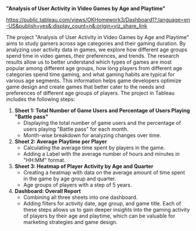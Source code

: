 **"Analysis of User Activity in Video Games by Age and Playtime"**

https://public.tableau.com/views/OKHomework3/Dashboard1?:language=en-US&publish=yes&:display_count=n&:origin=viz_share_link

The project "Analysis of User Activity in Video Games by Age and Playtime" aims to study gamers across age categories and their gaming duration. By analyzing user activity data in games, we explore how different age groups spend time in video games, their preferences, and trends. The research results allow us to better understand which types of games are most popular among different age groups, how long players from different age categories spend time gaming, and what gaming habits are typical for various age segments. This information helps game developers optimize game design and create games that better cater to the needs and preferences of different age groups of players.
The project in Tableau includes the following steps:
1. **Sheet 1: Total Number of Game Users and Percentage of Users Playing "Battle pass"**
   - Displaying the total number of game users and the percentage of users playing "Battle pass" for each month.
   - Month-wise breakdown for analyzing changes over time.
2. **Sheet 2: Average Playtime per Player**
   - Calculating the average time spent by players in the game.
   - Adding a Label with the average number of hours and minutes in "HH:MM" format.
3. **Sheet 3: Heatmap of Player Activity by Age and Quarter**
   - Creating a heatmap with data on the average amount of time spent in the game by age group and quarter.
   - Age groups of players with a step of 5 years.
4. **Dashboard: Overall Report**
   - Combining all three sheets into one dashboard.
   - Adding filters for activity date, age group, and game title.
Each of these steps allows us to gain deeper insights into the gaming activity of players by their age and playtime, which can be valuable for marketing strategies and game design.

